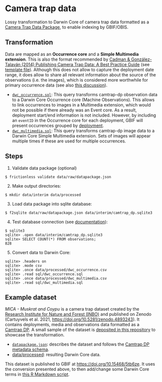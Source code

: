 # Camera trap data

Lossy transformation to Darwin Core of camera trap data formatted as a [Camera Trap Data Package](https://tdwg.github.io/camtrap-dp/), to enable indexing by GBIF/OBIS.

## Transformation

Data are mapped as an **Occurrence core** and a **Simple Multimedia extension**. This is also the format recommended by [Cadman & González-Talaván (2014) Publishing Camera Trap Data: A Best Practice Guide](http://www.gbif.org/orc/?doc_id=6045) (see [template file](http://links.gbif.org/dcsmst)). Although this does not allow to capture the deployment date range, it does allow to share all relevant information about the source of the observations (i.e. the images), which is considered more worthwhile for primary occurrence data (see also [this discussion](https://github.com/tdwg/dwc-for-biologging/pull/35)).

- [`dwc_occurrence.sql`](sql/dwc_occurrence.sql): This query transforms camtrap-dp observation data to a Darwin Core Occurrence core (Machine Observations). This allows to link occurrences to images in a Multimedia extension, which would not be possible if there already was an Event core. As a result, deployment start/end information is not included. However, by including an `eventID` in the Occurrence core for each deployment, GBIF will present occurrences grouped by [deployment](https://www.gbif.org/dataset/8a5cbaec-2839-4471-9e1d-98df301095dd/event/3b94f935-020f-49d8-bd59-1736f8a266c4).
- [`dwc_multimedia.sql`](sql/dwc_multimedia.sql): This query transforms camtrap-dp image data to a Darwin Core Simple Multimedia extension. Sets of images will appear multiple times if these are used for multiple occurrences.

## Steps

1. Validate data package (optional)

```
$ frictionless validate data/raw/datapackage.json
```

2. Make output directories:

```
$ mkdir data/interim data/processed
```

3. Load data package into sqlite database:

```
$ f2sqlite data/raw/datapackage.json data/interim/camtrap_dp.sqlite3
```

4. Test database connection (see [documentation](https://sqlite.org/cli.html)):

```
$ sqlite3
sqlite> .open data/interim/camtrap_dp.sqlite3
sqlite> SELECT COUNT(*) FROM observations;
828
```

5. Convert data to Darwin Core:

```
sqlite> .headers on
sqlite> .mode csv
sqlite> .once data/processed/dwc_occurrence.csv
sqlite> .read sql/dwc_occurrence.sql
sqlite> .once data/processed/dwc_multimedia.csv
sqlite> .read sql/dwc_multimedia.sql
```

## Example dataset

_MICA - Muskrat and Coypu_ is a camera trap dataset created by the [Research Institute for Nature and Forest (INBO)](https://www.inbo.be/en) and published on Zenodo (Cartuyvels et al. 2021, https://doi.org/10.5281/zenodo.4893243). It contains deployments, media and observations data formatted as a [Camtrap DP](https://tdwg.github.io/camtrap-dp/). A small sample of the dataset is [deposited in this repository](data/raw) to showcase the transformation.

- [`datapackage.json`](data/raw/datapackage.json): describes the dataset and follows the [Camtrap DP metadata schema](https://tdwg.github.io/camtrap-dp/metadata/).
- [data/processed](data/processed): resulting Darwin Core data.

This dataset is published to GBIF at <https://doi.org/10.15468/5tb6ze>. It uses the conversion presented above, to then add/change some Darwin Core terms in [this R Markdown script](https://github.com/inbo/mica-occurrences/blob/master/datasets/mica-agouti-occurrences/src/dwc_mapping.Rmd).
